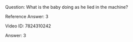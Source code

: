Question: What is the baby doing as he lied in the machine?

Reference Answer: 3

Video ID: 7824310242

Answer: 3

